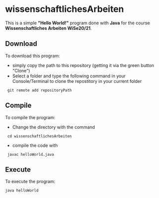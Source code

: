 # wissenschaftlichesArbeiten

This is a simple **"Hello World!"** program done with **Java** for the course **Wissenschaftliches Arbeiten WiSe20/21**.

## Download

To download this program:
  - simply copy the path to this repository (getting it via the green button "Clone")
  - Select a folder and type the following command in your Console/Terminal to clone the repostitory in your current folder
  ```console
   git remote add repositoryPath
  ``` 
  
## Compile

To compile the program:
  - Change the directory with the command 
  ```console
   cd wissenschaftlichesArbeiten
  ``` 
  - compile the code with 
  ```console
   javac helloWorld.java
  ``` 
  
## Execute

To execute the program:
  
```console
java helloWorld
```
